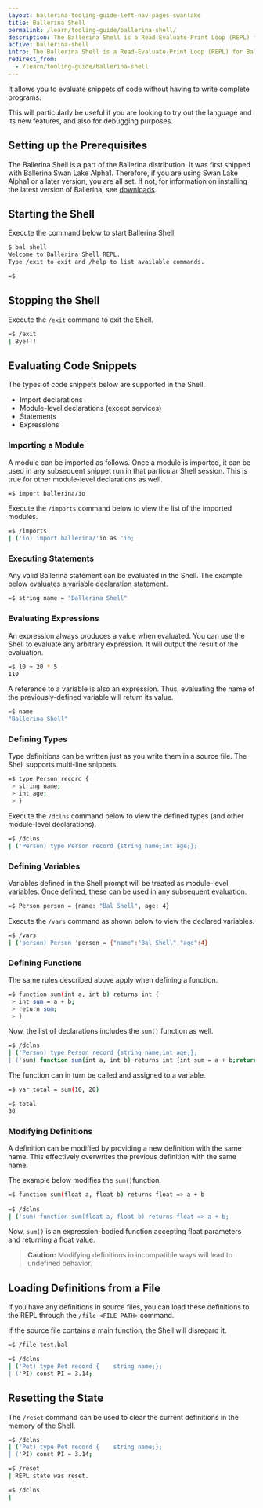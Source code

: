 ```yaml
---
layout: ballerina-tooling-guide-left-nav-pages-swanlake
title: Ballerina Shell
permalink: /learn/tooling-guide/ballerina-shell/
description: The Ballerina Shell is a Read-Evaluate-Print Loop (REPL) for Ballerina.
active: ballerina-shell
intro: The Ballerina Shell is a Read-Evaluate-Print Loop (REPL) for Ballerina.
redirect_from:
  - /learn/tooling-guide/ballerina-shell
---
```


It allows you to evaluate snippets of code without having to write complete programs. 

This will particularly be useful if you are looking to try out the language and its new features, and also for debugging purposes.

## Setting up the Prerequisites

The Ballerina Shell is a part of the Ballerina distribution. It was first shipped with Ballerina Swan Lake Alpha1. Therefore, if you are using Swan Lake Alpha1 or a later version, you are all set. If not, for information on installing the latest version of Ballerina, see [downloads](https://ballerina.io/downloads/).

## Starting the Shell

Execute the command below to start Ballerina Shell.

```bash
$ bal shell
Welcome to Ballerina Shell REPL.
Type /exit to exit and /help to list available commands.

=$ 
```

## Stopping the Shell

Execute the `/exit` command to exit the Shell.

```bash
=$ /exit                                                                                                                                                                                                           
| Bye!!!
```

## Evaluating Code Snippets

The types of code snippets below are supported in the Shell.

- Import declarations
- Module-level declarations (except services)
- Statements
- Expressions

### Importing a Module

A module can be imported as follows. Once a module is imported, it can be used in any subsequent snippet run in that particular Shell session. This is true for other module-level declarations as well.

```bash
=$ import ballerina/io
```

Execute the `/imports` command below to view the list of the imported modules.

```bash
=$ /imports
| ('io) import ballerina/'io as 'io;
```

### Executing Statements

Any valid Ballerina statement can be evaluated in the Shell. The example below evaluates a variable declaration statement.

```bash
=$ string name = "Ballerina Shell" 
```


### Evaluating Expressions

An expression always produces a value when evaluated. You can use the Shell to evaluate any arbitrary expression. It will output the result of the evaluation.

```bash
=$ 10 + 20 * 5                                                                                                                                                                                                       
110
```

A reference to a variable is also an expression. Thus, evaluating the name of the previously-defined variable will return its value.

```bash
=$ name                                                                                                                                                                                                            
"Ballerina Shell"
```

###  Defining Types

Type definitions can be written just as you write them in a source file. The Shell supports multi-line snippets.

```bash
=$ type Person record {                                                                                                                                                                                              
 > string name;
 > int age;
 > }
```

Execute the `/dclns` command below to view the defined types (and other module-level declarations).

```bash
=$ /dclns                                                                                                                                                                                                          
| ('Person) type Person record {string name;int age;};
```

### Defining Variables

Variables defined in the Shell prompt will be treated as module-level variables. Once defined, these can be used in any subsequent evaluation.

```bash
=$ Person person = {name: "Bal Shell", age: 4}  
```

Execute the `/vars` command as shown below to view the declared variables.

```bash
=$ /vars                                                                                                                                                                                                             
| ('person) Person 'person = {"name":"Bal Shell","age":4}
```

### Defining Functions

The same rules described above apply when defining a function.

```bash
=$ function sum(int a, int b) returns int {                                                                                                                                                                        
 > int sum = a + b;
 > return sum;
 > }
```

Now, the list of declarations includes the `sum()` function as well.

```bash
=$ /dclns                                                                                                                                                                                                          
| ('Person) type Person record {string name;int age;};
| ('sum) function sum(int a, int b) returns int {int sum = a + b;return sum;}
```


The function can in turn be called and assigned to a variable. 

```bash
=$ var total = sum(10, 20)                                                                                                                                                                                           

=$ total                                                                                                                                                                                                          
30
```

### Modifying Definitions

A definition can be modified by providing a new definition with the same name. This effectively overwrites the previous definition with the same name. 

The example below modifies the `sum()`function.

```bash
=$ function sum(float a, float b) returns float => a + b 
                                                                                                                                                            
=$ /dclns                                                                                                                                                                                                           
| ('sum) function sum(float a, float b) returns float => a + b;
```


Now, `sum()` is an expression-bodied function accepting float parameters and returning a float value.

>**Caution:** Modifying definitions in incompatible ways will lead to undefined behavior.

## Loading Definitions from a File

If you have any definitions in source files, you can load these definitions to the REPL through the `/file <FILE_PATH>` command. 

If the source file contains a main function, the Shell will disregard it.

```bash
=$ /file test.bal                                                                                                                                                                                                  

=$ /dclns                                                                                                                                                                                                           
| ('Pet) type Pet record {    string name;};
| ('PI) const PI = 3.14;
```

## Resetting the State

The `/reset` command can be used to clear the current definitions in the memory of the Shell.

```bash
=$ /dclns                                                                                                                                                                                                          
| ('Pet) type Pet record {    string name;};
| ('PI) const PI = 3.14;

=$ /reset                                                                                                                                                                                                            
| REPL state was reset.

=$ /dclns                                                                                                                                                                                                          
| 
```
